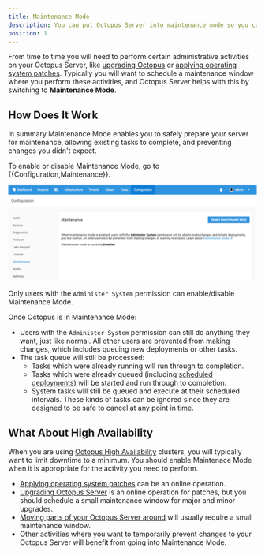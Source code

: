 ```yaml
---
title: Maintenance Mode
description: You can put Octopus Server into maintenance mode so you can safely perform server maintenance or other administrative activities.
position: 1
---
```


From time to time you will need to perform certain administrative activities on your Octopus Server, like [upgrading Octopus](/docs/administration/upgrading/index.md) or [applying operating system patches](/docs/administration/applying-operating-system-upgrades.md). Typically you will want to schedule a maintenance window where you perform these activities, and Octopus Server helps with this by switching to **Maintenance Mode**.

## How Does It Work

In summary Maintenance Mode enables you to safely prepare your server for maintenance, allowing existing tasks to complete, and preventing changes you didn't expect.

To enable or disable Maintenance Mode, go to {{Configuration,Maintenance}}.

![Maintenance Mode Configuration](maintenance-mode.png "width=500")

Only users with the `Administer System` permission can enable/disable Maintenance Mode.

Once Octopus is in Maintenance Mode:

- Users with the `Administer System` permission can still do anything they want, just like normal. All other users are prevented from making changes, which includes queuing new deployments or other tasks.
- The task queue will still be processed:
  - Tasks which were already running will run through to completion.
  - Tasks which were already queued (including [scheduled deployments](/docs/deployment-process/releases/scheduled-deployments.md)) will be started and run through to completion.
  - System tasks will still be queued and execute at their scheduled intervals. These kinds of tasks can be ignored since they are designed to be safe to cancel at any point in time.

## What About High Availability

When you are using [Octopus High Availability](/docs/administration/high-availability/index.md) clusters, you will typically want to limit downtime to a minimum. You should enable Maintenace Mode when it is appropriate for the activity you need to perform.

- [Applying operating system patches](/docs/administration/applying-operating-system-upgrades.md) can be an online operation.
- [Upgrading Octopus Server](/docs/administration/upgrading/index.md) is an online operation for patches, but you should schedule a small maintenance window for major and minor upgrades.
- [Moving parts of your Octopus Server around](/docs/administration/moving-your-octopus/index.md) will usually require a small maintenance window.
- Other activities where you want to temporarily prevent changes to your Octopus Server will benefit from going into Maintenance Mode.
